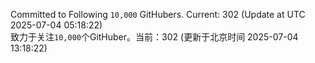 Committed to Following `10,000` GitHubers. Current: <!-- FOLLOWING_COUNT -->302<!-- FOLLOWING_COUNT --> (Update at UTC <!-- LAST_UPDATED -->2025-07-04 05:18:22<!-- LAST_UPDATED -->)<br>
致力于关注`10,000`个GitHuber。当前：<!-- FOLLOWING_COUNT -->302<!-- FOLLOWING_COUNT --> (更新于北京时间 <!-- LAST_UPDATED_CST -->2025-07-04 13:18:22<!-- LAST_UPDATED_CST -->)
